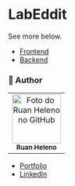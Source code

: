 # LabEddit

See more below.

- [Frontend](./frontend/)
- [Backend](./backend/)

### :man: Author

<table>
  <tr>
    <td align="center">
      <a href="https://github.com/ruanHeleno">
        <img 
            src="https://github.com/RuanHeleno.png" 
            width="100px;" 
            alt="Foto do Ruan Heleno no GitHub" 
        /> <br />
        <sub> <b>Ruan Heleno</b> </sub>
      </a>
    </td>
  </tr>
</table>

- [Portfolio](https://ruanheleno.github.io)
- [LinkedIn](https://www.linkedin.com/in/ruanheleno/)
